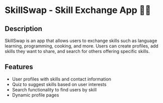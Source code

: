 # SkillSwap - Skill Exchange App 👀🔁

## Description
SkillSwap is an app that allows users to exchange skills such as language learning, programming, cooking, and more. Users can create profiles, add skills they want to share, and search for others offering specific skills.

## Features
- User profiles with skills and contact information
- Quiz to suggest skills based on user interests
- Search functionality to find users by skill
- Dynamic profile pages

